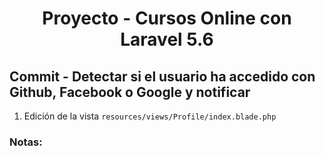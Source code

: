 
<!-- Title -->
<h1 align="center">Proyecto - Cursos Online con Laravel 5.6</h1>
<!-- End Title -->

<!-- Commit name -->
<h2>Commit - <strong>Detectar si el usuario ha accedido con Github, Facebook o Google y notificar</strong></h2>
<!-- End Commit name -->

<!-- Commit instructions -->
<ol>
  <li>Edición de la vista <code>resources/views/Profile/index.blade.php</code></li>
</ol>
<!-- End Commit instructions -->

  <!-- Notes -->
  <h3>Notas:</h3>
  <ul>
    
  </ul>

  <em></em>
  <!-- End notes -->